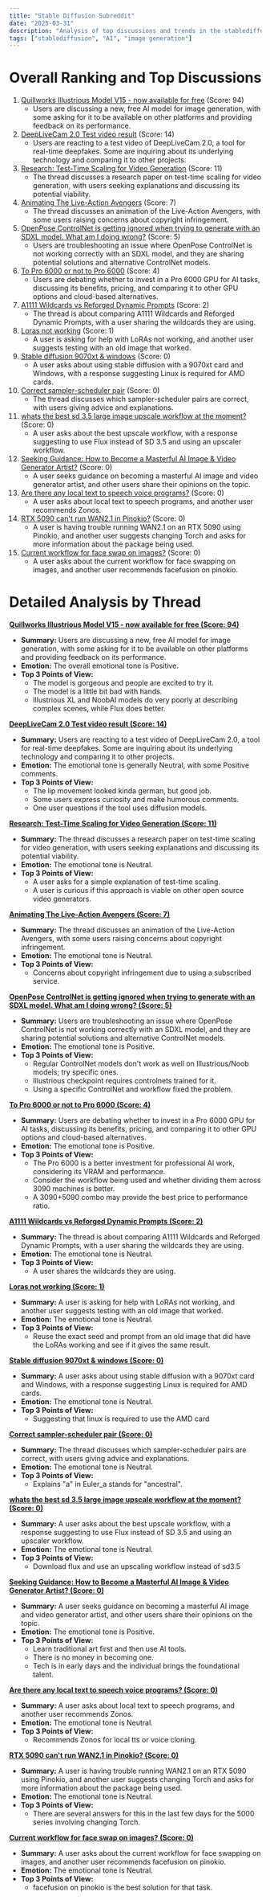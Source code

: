 ```yaml
---
title: "Stable Diffusion Subreddit"
date: "2025-03-31"
description: "Analysis of top discussions and trends in the stablediffusion subreddit"
tags: ["stablediffusion", "AI", "image generation"]
---
```


# Overall Ranking and Top Discussions
1.  [Quillworks Illustrious Model V15 - now available for free](https://www.reddit.com/gallery/1jo6yu7) (Score: 94)
    * Users are discussing a new, free AI model for image generation, with some asking for it to be available on other platforms and providing feedback on its performance.
2.  [DeepLiveCam 2.0 Test video result](https://v.redd.it/g95jb2z6k2se1) (Score: 14)
    *  Users are reacting to a test video of DeepLiveCam 2.0, a tool for real-time deepfakes. Some are inquiring about its underlying technology and comparing it to other projects.
3.  [Research: Test-Time Scaling for Video Generation](https://v.redd.it/q22ukcvwb2se1) (Score: 11)
    *  The thread discusses a research paper on test-time scaling for video generation, with users seeking explanations and discussing its potential viability.
4.  [Animating The Live-Action Avengers](https://v.redd.it/kffl2o9kb2se1) (Score: 7)
    *  The thread discusses an animation of the Live-Action Avengers, with some users raising concerns about copyright infringement.
5.  [OpenPose ControlNet is getting ignored when trying to generate with an SDXL model. What am I doing wrong?](https://i.redd.it/ubngyai492se1.png) (Score: 5)
    *  Users are troubleshooting an issue where OpenPose ControlNet is not working correctly with an SDXL model, and they are sharing potential solutions and alternative ControlNet models.
6.  [To Pro 6000 or not to Pro 6000](https://www.reddit.com/r/StableDiffusion/comments/1job8xw/to_pro_6000_or_not_to_pro_6000/) (Score: 4)
    *  Users are debating whether to invest in a Pro 6000 GPU for AI tasks, discussing its benefits, pricing, and comparing it to other GPU options and cloud-based alternatives.
7.  [A1111 Wildcards vs Reforged Dynamic Prompts](https://www.reddit.com/r/StableDiffusion/comments/1joab8g/a1111_wildcards_vs_reforged_dynamic_prompts/) (Score: 2)
    *  The thread is about comparing A1111 Wildcards and Reforged Dynamic Prompts, with a user sharing the wildcards they are using.
8.  [Loras not working](https://www.reddit.com/r/StableDiffusion/comments/1jo7uka/loras_not_working/) (Score: 1)
    *  A user is asking for help with LoRAs not working, and another user suggests testing with an old image that worked.
9.  [Stable diffusion 9070xt & windows](https://www.reddit.com/r/StableDiffusion/comments/1jo6sgv/stable_diffusion_9070xt_windows/) (Score: 0)
    *  A user asks about using stable diffusion with a 9070xt card and Windows, with a response suggesting Linux is required for AMD cards.
10. [Correct sampler-scheduler pair](https://www.reddit.com/r/StableDiffusion/comments/1jo7h0y/correct_samplerscheduler_pair/) (Score: 0)
    *  The thread discusses which sampler-scheduler pairs are correct, with users giving advice and explanations.
11. [whats the best sd 3.5 large image upscale workflow at the moment?](https://www.reddit.com/r/StableDiffusion/comments/1jo7mao/whats_the_best_sd_35_large_image_upscale_workflow/) (Score: 0)
    *  A user asks about the best upscale workflow, with a response suggesting to use Flux instead of SD 3.5 and using an upscaler workflow.
12. [Seeking Guidance: How to Become a Masterful AI Image & Video Generator Artist?](https://www.reddit.com/r/StableDiffusion/comments/1jo7oa2/seeking_guidance_how_to_become_a_masterful_ai/) (Score: 0)
    *  A user seeks guidance on becoming a masterful AI image and video generator artist, and other users share their opinions on the topic.
13. [Are there any local text to speech voice programs?](https://www.reddit.com/r/StableDiffusion/comments/1jo7okk/are_there_any_local_text_to_speech_voice_programs/) (Score: 0)
    *  A user asks about local text to speech programs, and another user recommends Zonos.
14. [RTX 5090 can't run WAN2.1 in Pinokio?](https://www.reddit.com/r/StableDiffusion/comments/1jo8ld3/rtx_5090_cant_run_wan21_in_pinokio/) (Score: 0)
    *  A user is having trouble running WAN2.1 on an RTX 5090 using Pinokio, and another user suggests changing Torch and asks for more information about the package being used.
15. [Current workflow for face swap on images?](https://www.reddit.com/r/StableDiffusion/comments/1jobr15/current_workflow_for_face_swap_on_images/) (Score: 0)
    * A user asks about the current workflow for face swapping on images, and another user recommends facefusion on pinokio.

# Detailed Analysis by Thread
**[Quillworks Illustrious Model V15 - now available for free (Score: 94)](https://www.reddit.com/gallery/1jo6yu7)**
*  **Summary:** Users are discussing a new, free AI model for image generation, with some asking for it to be available on other platforms and providing feedback on its performance.
*  **Emotion:** The overall emotional tone is Positive.
*  **Top 3 Points of View:**
    * The model is gorgeous and people are excited to try it.
    * The model is a little bit bad with hands.
    * Illustrious XL and NoobAI models do very poorly at describing complex scenes, while Flux does better.

**[DeepLiveCam 2.0 Test video result (Score: 14)](https://v.redd.it/g95jb2z6k2se1)**
*  **Summary:** Users are reacting to a test video of DeepLiveCam 2.0, a tool for real-time deepfakes. Some are inquiring about its underlying technology and comparing it to other projects.
*  **Emotion:** The emotional tone is generally Neutral, with some Positive comments.
*  **Top 3 Points of View:**
    * The lip movement looked kinda german, but good job.
    * Some users express curiosity and make humorous comments.
    * One user questions if the tool uses diffusion models.

**[Research: Test-Time Scaling for Video Generation (Score: 11)](https://v.redd.it/q22ukcvwb2se1)**
*  **Summary:** The thread discusses a research paper on test-time scaling for video generation, with users seeking explanations and discussing its potential viability.
*  **Emotion:** The emotional tone is Neutral.
*  **Top 3 Points of View:**
    * A user asks for a simple explanation of test-time scaling.
    * A user is curious if this approach is viable on other open source video generators.

**[Animating The Live-Action Avengers (Score: 7)](https://v.redd.it/kffl2o9kb2se1)**
*  **Summary:** The thread discusses an animation of the Live-Action Avengers, with some users raising concerns about copyright infringement.
*  **Emotion:** The emotional tone is Neutral.
*  **Top 3 Points of View:**
    * Concerns about copyright infringement due to using a subscribed service.

**[OpenPose ControlNet is getting ignored when trying to generate with an SDXL model. What am I doing wrong? (Score: 5)](https://i.redd.it/ubngyai492se1.png)**
*  **Summary:** Users are troubleshooting an issue where OpenPose ControlNet is not working correctly with an SDXL model, and they are sharing potential solutions and alternative ControlNet models.
*  **Emotion:** The emotional tone is Positive.
*  **Top 3 Points of View:**
    * Regular ControlNet models don't work as well on Illustrious/Noob models; try specific ones.
    * Illustrious checkpoint requires controlnets trained for it.
    * Using a specific ControlNet and workflow fixed the problem.

**[To Pro 6000 or not to Pro 6000 (Score: 4)](https://www.reddit.com/r/StableDiffusion/comments/1job8xw/to_pro_6000_or_not_to_pro_6000/)**
*  **Summary:** Users are debating whether to invest in a Pro 6000 GPU for AI tasks, discussing its benefits, pricing, and comparing it to other GPU options and cloud-based alternatives.
*  **Emotion:** The emotional tone is Positive.
*  **Top 3 Points of View:**
    * The Pro 6000 is a better investment for professional AI work, considering its VRAM and performance.
    * Consider the workflow being used and whether dividing them across 3090 machines is better.
    * A 3090+5090 combo may provide the best price to performance ratio.

**[A1111 Wildcards vs Reforged Dynamic Prompts (Score: 2)](https://www.reddit.com/r/StableDiffusion/comments/1joab8g/a1111_wildcards_vs_reforged_dynamic_prompts/)**
*  **Summary:** The thread is about comparing A1111 Wildcards and Reforged Dynamic Prompts, with a user sharing the wildcards they are using.
*  **Emotion:** The emotional tone is Neutral.
*  **Top 3 Points of View:**
    * A user shares the wildcards they are using.

**[Loras not working (Score: 1)](https://www.reddit.com/r/StableDiffusion/comments/1jo7uka/loras_not_working/)**
*  **Summary:** A user is asking for help with LoRAs not working, and another user suggests testing with an old image that worked.
*  **Emotion:** The emotional tone is Neutral.
*  **Top 3 Points of View:**
    * Reuse the exact seed and prompt from an old image that did have the LoRAs working and see if it gives the same result.

**[Stable diffusion 9070xt & windows (Score: 0)](https://www.reddit.com/r/StableDiffusion/comments/1jo6sgv/stable_diffusion_9070xt_windows/)**
*  **Summary:** A user asks about using stable diffusion with a 9070xt card and Windows, with a response suggesting Linux is required for AMD cards.
*  **Emotion:** The emotional tone is Neutral.
*  **Top 3 Points of View:**
    * Suggesting that linux is required to use the AMD card

**[Correct sampler-scheduler pair (Score: 0)](https://www.reddit.com/r/StableDiffusion/comments/1jo7h0y/correct_samplerscheduler_pair/)**
*  **Summary:** The thread discusses which sampler-scheduler pairs are correct, with users giving advice and explanations.
*  **Emotion:** The emotional tone is Neutral.
*  **Top 3 Points of View:**
    * Explains "a" in Euler_a stands for "ancestral".

**[whats the best sd 3.5 large image upscale workflow at the moment? (Score: 0)](https://www.reddit.com/r/StableDiffusion/comments/1jo7mao/whats_the_best_sd_35_large_image_upscale_workflow/)**
*  **Summary:** A user asks about the best upscale workflow, with a response suggesting to use Flux instead of SD 3.5 and using an upscaler workflow.
*  **Emotion:** The emotional tone is Neutral.
*  **Top 3 Points of View:**
    * Download flux and use an upscaling workflow instead of sd3.5

**[Seeking Guidance: How to Become a Masterful AI Image & Video Generator Artist? (Score: 0)](https://www.reddit.com/r/StableDiffusion/comments/1jo7oa2/seeking_guidance_how_to_become_a_masterful_ai/)**
*  **Summary:** A user seeks guidance on becoming a masterful AI image and video generator artist, and other users share their opinions on the topic.
*  **Emotion:** The emotional tone is Positive.
*  **Top 3 Points of View:**
    * Learn traditional art first and then use AI tools.
    * There is no money in becoming one.
    * Tech is in early days and the individual brings the foundational talent.

**[Are there any local text to speech voice programs? (Score: 0)](https://www.reddit.com/r/StableDiffusion/comments/1jo7okk/are_there_any_local_text_to_speech_voice_programs/)**
*  **Summary:** A user asks about local text to speech programs, and another user recommends Zonos.
*  **Emotion:** The emotional tone is Neutral.
*  **Top 3 Points of View:**
    * Recommends Zonos for local tts or voice cloning.

**[RTX 5090 can't run WAN2.1 in Pinokio? (Score: 0)](https://www.reddit.com/r/StableDiffusion/comments/1jo8ld3/rtx_5090_cant_run_wan21_in_pinokio/)**
*  **Summary:** A user is having trouble running WAN2.1 on an RTX 5090 using Pinokio, and another user suggests changing Torch and asks for more information about the package being used.
*  **Emotion:** The emotional tone is Neutral.
*  **Top 3 Points of View:**
    * There are several answers for this in the last few days for the 5000 series involving changing Torch.

**[Current workflow for face swap on images? (Score: 0)](https://www.reddit.com/r/StableDiffusion/comments/1jobr15/current_workflow_for_face_swap_on_images/)**
*  **Summary:** A user asks about the current workflow for face swapping on images, and another user recommends facefusion on pinokio.
*  **Emotion:** The emotional tone is Neutral.
*  **Top 3 Points of View:**
    * facefusion on pinokio is the best solution for that task.
